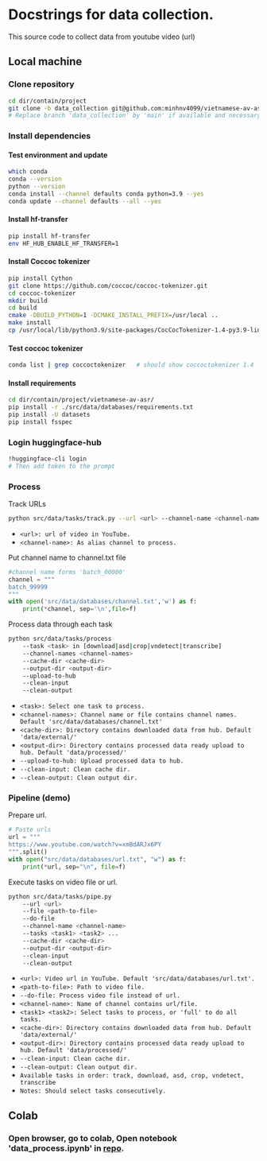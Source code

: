 # Docstrings for data collection.

This source code to collect data from youtube video (url)

## Local machine
### Clone repository
```bash
cd dir/contain/project
git clone -b data_collection git@github.com:minhnv4099/vietnamese-av-asr.git
# Replace branch 'data_collection' by 'main' if available and necessary.
```
### Install dependencies
#### Test environment and update
```bash
which conda 
conda --version 
python --version 
conda install --channel defaults conda python=3.9 --yes
conda update --channel defaults --all --yes
```

#### Install hf-transfer
```bash
pip install hf-transfer
env HF_HUB_ENABLE_HF_TRANSFER=1
```

#### Install Coccoc tokenizer
```bash
pip install Cython
git clone https://github.com/coccoc/coccoc-tokenizer.git
cd coccoc-tokenizer
mkdir build
cd build
cmake -DBUILD_PYTHON=1 -DCMAKE_INSTALL_PREFIX=/usr/local ..
make install
cp /usr/local/lib/python3.9/site-packages/CocCocTokenizer-1.4-py3.9-linux-x86_64.egg/CocCocTokenizer.* /usr/local/lib/python3.9/site-packages
```
#### Test coccoc tokenizer
```bash
conda list | grep coccoctokenizer   # should show coccoctokenizer 1.4
```

#### Install requirements
```bash
cd dir/contain/project/vietnamese-av-asr/
pip install -r ./src/data/databases/requirements.txt
pip install -U datasets
pip install fsspec
```
### Login huggingface-hub
```bash
!huggingface-cli login
# Then add token to the prompt
```
### Process
Track URLs
```bash
python src/data/tasks/track.py --url <url> --channel-name <channel-name>
```
- `<url>: url of video in YouTube.`
- `<channel-name>: As alias channel to process.`

Put channel name to channel.txt file
```python
#channel name forms 'batch_00000'
channel = """
batch_99999
"""
with open('src/data/databases/channel.txt','w') as f:
    print(*channel, sep='\n',file=f)
```
Process data through each task
```bash
python src/data/tasks/process 
    --task <task> in [download|asd|crop|vndetect|transcribe] 
    --channel-names <channel-names> 
    --cache-dir <cache-dir>  
    --output-dir <output-dir> 
    --upload-to-hub          
    --clean-input            
    --clean-output           
```


- `<task>: Select one task to process.`
- `<channel-names>: Channel name or file contains channel names. Default 'src/data/databases/channel.txt'`
- `<cache-dir>: Directory contains downloaded data from hub. Default 'data/external/'`
- `<output-dir>: Directory contains processed data ready upload to hub. Default 'data/processed/'`
- `--upload-to-hub: Upload processed data to hub.`
- `--clean-input: Clean cache dir.`
- `--clean-output: Clean output dir.`

### Pipeline (demo)
Prepare url.
```python
# Paste urls
url = """
https://www.youtube.com/watch?v=xmBdARJx6PY
""".split()
with open("src/data/databases/url.txt", "w") as f:
    print(*url, sep="\n", file=f)
```
Execute tasks on video file or url.
```bash
python src/data/tasks/pipe.py
    --url <url>                     
    --file <path-to-file>
    --do-file                       
    --channel-name <channel-name>   
    --tasks <task1> <task2> ...     
    --cache-dir <cache-dir>         
    --output-dir <output-dir>       
    --clean-input
    --clean-output
```
- `<url>: Video url in YouTube. Default 'src/data/databases/url.txt'.`
- `<path-to-file>: Path to video file.`
- `--do-file: Process video file instead of url.`
- `<channel-name>: Name of channel contains url/file.`
- `<task1> <task2>: Select tasks to process, or 'full' to do all tasks.`
- `<cache-dir>: Directory contains downloaded data from hub. Default 'data/external/'`
- `<output-dir>: Directory contains processed data ready upload to hub. Default 'data/processed/'`
- `--clean-input: Clean cache dir.`
- `--clean-output: Clean output dir.`
- `Available tasks in order: track, download, asd, crop, vndetect, transcribe`
- `Notes: Should select tasks consecutively. `

## Colab
### Open browser, go to colab, Open notebook 'data_process.ipynb' in [repo](https://github.com/minhnv4099/vietnamese-av-asr/tree/data_collection/notebooks).